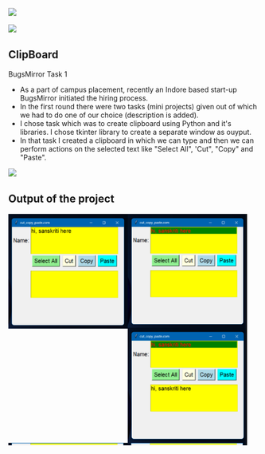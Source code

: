 <a href="LICENSE"><img src="https://img.shields.io/badge/License-MIT-purple.svg?labelColor=303030" /></a>
<br />

![](https://i.imgur.com/waxVImv.png)

## ClipBoard

BugsMirror Task 1

* As a part of campus placement, recently an Indore based start-up BugsMirror initiated the hiring process.
* In the first round there were two tasks (mini projects) given out of which we had to do one of our choice (description is added).
* I chose task which was to create clipboard using Python and it's libraries. I chose tkinter library to create a separate window as ouyput.
* In that task I created a clipboard in which we can type and then we can perform actions on the selected text like "Select All", 'Cut", "Copy" and "Paste".

![](https://i.imgur.com/waxVImv.png)

## Output of the project

<div>
  <a href="Output/Type.png">
    <img align="left" width="240px" src="Output/Type.png">
  </a>
</div>

<div>
  <a href="Output/Select All.png">
    <img align="left" width="240px" src="Output/Select All.png">
  </a>
</div>

<div>
  <a href="Output/Select All.png">
    <img align="left" width="240px" src="Output/Copy Paste.png">
  </a>
</div>

<div>
  <a href="Output/Select All.png">
    <img align="left" height="5px" width="240px" src="Output/Cut.png">
  </a>
</div>

<div>
  <a href="Output/Select All.png">
    <img align="left" height="5px" width="240px" src="Output/Cut Paste.png">
  </a>
</div>
